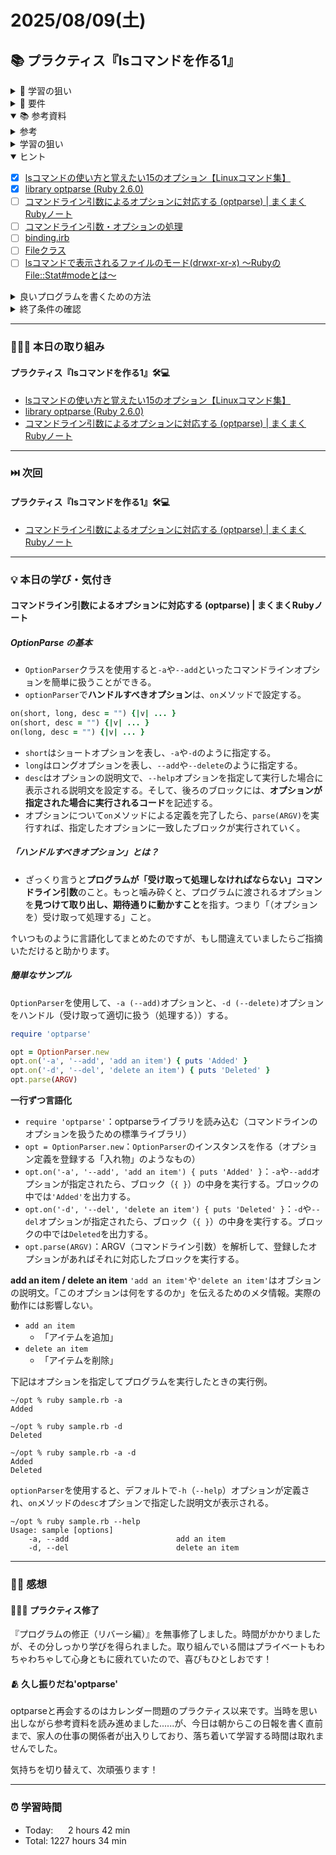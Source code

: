 # 2025/08/09(土)
## 📚 プラクティス『lsコマンドを作る1』

<details><summary>🎯 学習の狙い</summary>

- 標準出力について学ぶ
- 標準ライブラリの使い方を学ぶ
- Enumeratorには、each以外に便利なメソッドがあることを学ぶ
- RailsじゃないRubyプログラミングを学ぶ
- メソッド分割を学ぶ
- わかりやすい変数名メソッド名を学ぶ
- 大きな問題を分割する力を学ぶ
</details>


<details><summary>📌 要件</summary>

- [ ] オプション（`-a`や`-r`など）を付けず、且つ引数（フォルダのパス）も指定せずに実行する
- [ ] そのまま実行すると、今いるフォルダ（カレントディレクトリ）の中身を表示する
- [ ] `gem`は使わずに Ruby の標準ライブラリだけで作ること
- [ ] 完成したコードは GitHub の Pull Request として提出すること
- [ ] `rubocop-fjord`でデバッグを実行し、全てパスさせること
- [ ] 2つ以上のメソッドを自分で定義すること
- [ ] 表示は横に最大3列になるようにレイアウトすること
  - 3, 6, 9, 12のように3の倍数の件数だけでなく、最後の列に空欄ができるケースの結果も載せる
  - 「3列から5列に仕様変更してください」または「3列から100列に変えてください」とあとから言われても必要最小限の変更で対応できるようなロジックにしておくこと

</details>

<details open><summary>📚 参考資料</summary>

<details><summary>参考</summary>

  - [x] [lsコマンドを作る](https://bootcamp.fjord.jp/pages/380)
</details>
 

<details><summary>学習の狙い</summary>

  - [x] [【lsコマンド】大きな問題を小さく分解してから取り組む](https://bootcamp.fjord.jp/pages/279)
</details>

<details open><summary>ヒント</summary>

  - [x] [lsコマンドの使い方と覚えたい15のオプション【Linuxコマンド集】](https://eng-entrance.com/linux_command_ls)
  - [x] [library optparse (Ruby 2.6.0)](https://docs.ruby-lang.org/ja/latest/library/optparse.html)
  - [ ] [コマンドライン引数によるオプションに対応する (optparse) | まくまくRubyノート](https://maku77.github.io/ruby/io/optparse.html)
  - [ ] [コマンドライン引数・オプションの処理](https://bootcamp.fjord.jp/pages/251)
  - [ ] [binding.irb](https://docs.ruby-lang.org/ja/latest/method/Kernel/m/binding.html)
  - [ ] [Fileクラス](https://docs.ruby-lang.org/ja/latest/class/File.html)
  - [ ] [lsコマンドで表示されるファイルのモード(drwxr-xr-x) 〜RubyのFile::Stat#modeとは〜](https://zenn.dev/universato/articles/20201202-z-mode)
</details>

<details><summary>良いプログラムを書くための方法</summary>

  - [ ] [プログラミング初心者は変数名やメソッド名を略さない方がいいよ、という話 - give IT a try](https://blog.jnito.com/entry/2020/10/20/092724)
  - [ ] [\[RubyTips\] ハッシュテーブルによる分岐数削減](https://docs.komagata.org/5691)
  - [ ] [プログラムを書くときの考え方](https://bootcamp.fjord.jp/pages/147)
  - [ ] [rubyでコマンドを作る](https://bootcamp.fjord.jp/pages/250)
  - [ ] [RubyTips - komagataのブログ](https://docs.komagata.org/tags/rubytips/)
  - [ ] [Rubyスクリプトにもmainメソッドを定義するといいかも、という話 - Qiita](https://qiita.com/jnchito/items/4b4cae54170cc2f4377e)
  - [ ] [初心者がRailsプロジェクトへの初PRする前に見るチェックリスト - komagataのブログ](https://docs.komagata.org/5676)
  - [ ] [プログラミングでよく使う英単語のまとめ【随時更新】 - Qiita](https://qiita.com/Ted-HM/items/7dde25dcffae4cdc7923)
  - [ ] [代表的なデータ構造](https://bootcamp.fjord.jp/pages/148)
  - [ ] [配列の二人三脚を避ける](https://bootcamp.fjord.jp/pages/388)
  - [ ] [参考：lsコマンドの列幅が人によって異なるのはなぜ？ | FBC
](https://bootcamp.fjord.jp/questions/707)
</details>

 <details><summary>終了条件の確認</summary>

- [x] [終了条件 - lsコマンドを作る](https://bootcamp.fjord.jp/pages/ls-command#requirements)
</details>
</details>


---


### 🧑🏻‍💻 本日の取り組み
#### プラクティス『lsコマンドを作る1』🛠️💻
- [lsコマンドの使い方と覚えたい15のオプション【Linuxコマンド集】](https://eng-entrance.com/linux_command_ls)
- [library optparse (Ruby 2.6.0)](https://docs.ruby-lang.org/ja/latest/library/optparse.html)
- [コマンドライン引数によるオプションに対応する (optparse) | まくまくRubyノート](https://maku77.github.io/ruby/io/optparse.html)

---


### ⏭️ 次回
#### プラクティス『lsコマンドを作る1』🛠️💻
- [コマンドライン引数によるオプションに対応する (optparse) | まくまくRubyノート](https://maku77.github.io/ruby/io/optparse.html)


---


### 💡 本日の学び・気付き
#### コマンドライン引数によるオプションに対応する (optparse) | まくまくRubyノート
##### OptionParse の基本
- `OptionParser`クラスを使用すると`-a`や`--add`といったコマンドラインオプションを簡単に扱うことができる。
- `optionParser`で**ハンドルすべきオプション**は、`on`メソッドで設定する。
```ruby
on(short, long, desc = "") {|v| ... }
on(short, desc = "") {|v| ... }
on(long, desc = "") {|v| ... }
```
- `short`はショートオプションを表し、`-a`や`-d`のように指定する。
- `long`はロングオプションを表し、`--add`や`--delete`のように指定する。
- `desc`はオプションの説明文で、`--help`オプションを指定して実行した場合に表示される説明文を設定する。そして、後ろのブロックには、**オプションが指定された場合に実行されるコード**を記述する。
- オプションについて`on`メソッドによる定義を完了したら、`parse(ARGV)`を実行すれば、指定したオプションに一致したブロックが実行されていく。

##### 「ハンドルすべきオプション」とは？
- ざっくり言うと**プログラムが「受け取って処理しなければならない」コマンドライン引数**のこと。もっと噛み砕くと、プログラムに渡されるオプションを**見つけて取り出し、期待通りに動かすこと**を指す。つまり「（オプションを）受け取って処理する」こと。

↑いつものように言語化してまとめたのですが、もし間違えていましたらご指摘いただけると助かります。

##### 簡単なサンプル
`OptionParser`を使用して、`-a (--add)`オプションと、`-d (--delete)`オプションをハンドル（受け取って適切に扱う（処理する））する。
```ruby
require 'optparse' 

opt = OptionParser.new
opt.on('-a', '--add', 'add an item') { puts 'Added' }
opt.on('-d', '--del', 'delete an item') { puts 'Deleted' }
opt.parse(ARGV)
```
**一行ずつ言語化**
- `require 'optparse'`：optparseライブラリを読み込む（コマンドラインのオプションを扱うための標準ライブラリ）
- `opt = OptionParser.new`：`OptionParser`のインスタンスを作る（オプション定義を登録する「入れ物」のようなもの）
- `opt.on('-a', '--add', 'add an item') { puts 'Added' }`：`-a`や`--add`オプションが指定されたら、ブロック（`{ }`）の中身を実行する。ブロックの中では`'Added'`を出力する。
- `opt.on('-d', '--del', 'delete an item') { puts 'Deleted' }`：`-d`や`--del`オプションが指定されたら、ブロック（`{ }`）の中身を実行する。ブロックの中では`Deleted`を出力する。
- `opt.parse(ARGV)`：ARGV（コマンドライン引数）を解析して、登録したオプションがあればそれに対応したブロックを実行する。

**add an item / delete an item**
`'add an item'`や`'delete an item'`はオブションの説明文。「このオプションは何をするのか」を伝えるためのメタ情報。実際の動作には影響しない。
- `add an item`
  - 「アイテムを追加」
- `delete an item`
  - 「アイテムを削除」

下記はオプションを指定してプログラムを実行したときの実行例。
```shell
~/opt % ruby sample.rb -a
Added

~/opt % ruby sample.rb -d
Deleted

~/opt % ruby sample.rb -a -d
Added
Deleted
```

`optionParser`を使用すると、デフォルトで`-h`（`--help`）オプションが定義され、`on`メソッドの`desc`オプションで指定した説明文が表示される。
```shell
~/opt % ruby sample.rb --help
Usage: sample [options]
    -a, --add                        add an item
    -d, --del                        delete an item
```


---


### ✍🏻 感想
#### 🥹🙌🏻 プラクティス修了
『プログラムの修正（リバーシ編）』を無事修了しました。時間がかかりましたが、その分しっかり学びを得られました。取り組んでいる間はプライベートもわちゃわちゃして心身ともに疲れていたので、喜びもひとしおです！

#### 🫂 久し振りだね'optparse'
optparseと再会するのはカレンダー問題のプラクティス以来です。当時を思い出しながら参考資料を読み進めました......が、今日は朝からこの日報を書く直前まで、家人の仕事の関係者が出入りしており、落ち着いて学習する時間は取れませんでした。

気持ちを切り替えて、次頑張ります！


---


### ⏰ 学習時間
- Today:&nbsp;&nbsp;&nbsp;&nbsp;&nbsp; 2 hours 42 min
- Total: 1227 hours 34 min
